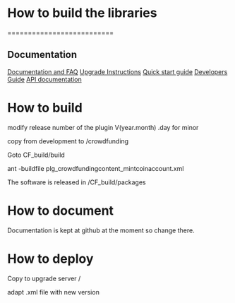 # How to build the libraries
==========================
## Documentation

[Documentation and FAQ](http://)
[Upgrade Instructions](http://)
[Quick start guide](http://)
[Developers Guide](http://)
[API documentation](http://)

# How to build

  modify release number of the plugin V(year.month) .day for minor

  copy from development to /crowdfunding

  Goto CF_build/build

  ant -buildfile plg_crowdfundingcontent_mintcoinaccount.xml

  The software is released in /CF_build/packages

# How to document
Documentation is kept at github at the moment so change there.

# How to deploy

Copy to upgrade server /

adapt .xml file with new version



